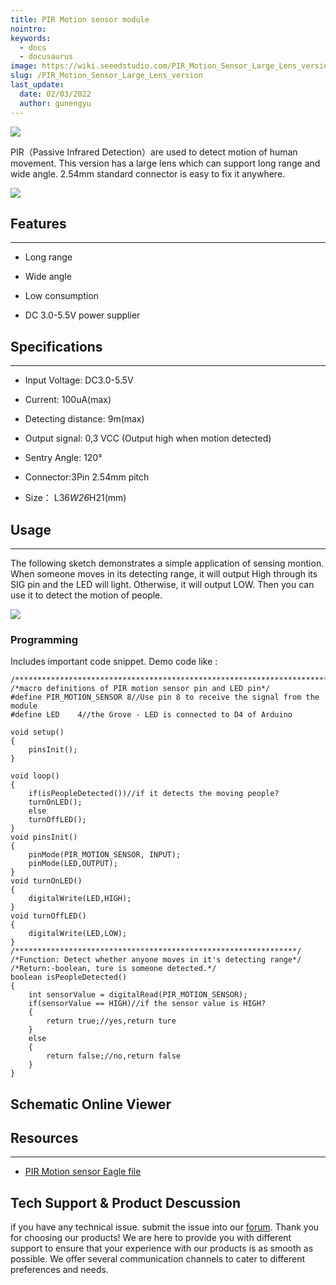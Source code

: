 ```yaml
---
title: PIR Motion sensor module
nointro:
keywords:
  - docs
  - docusaurus
image: https://wiki.seeedstudio.com/PIR_Motion_Sensor_Large_Lens_version/
slug: /PIR_Motion_Sensor_Large_Lens_version
last_update:
  date: 02/03/2022
  author: gunengyu
---
```

![](https://files.seeedstudio.com/wiki/PIR_Motion_sensor_module/img/Pir_motion_sensor_v1.0.jpg)

PIR（Passive Infrared Detection）are used to detect motion of human movement. This version has a large lens which can support long range and wide angle. 2.54mm standard connector is easy to fix it anywhere.

[![](https://files.seeedstudio.com/wiki/Seeed-WiKi/docs/images/300px-Get_One_Now_Banner-ragular.png)](https://www.seeedstudio.com/pir-motion-sensor-module-p-74.html?cPath=84_88&zenid=020999c566d2f31841dc54602b7d02ef)

##   Features
---
*   Long range

*   Wide angle

*   Low consumption

*   DC 3.0-5.5V power supplier

##   Specifications
---
*   Input Voltage: DC3.0-5.5V

*   Current: 100uA(max)

*   Detecting distance: 9m(max)

*   Output signal: 0,3 VCC (Output high when motion detected)

*   Sentry Angle: 120°

*   Connector:3Pin 2.54mm pitch
*   Size： L36*W26*H21(mm)

##   Usage
---
The following sketch demonstrates a simple application of sensing montion. When someone moves in its detecting range, it will output High through its SIG pin and the LED will light. Otherwise, it will output LOW. Then you can use it to detect the motion of people.

![](https://files.seeedstudio.com/wiki/PIR_Motion_sensor_module/img/PIR_motion_sensor_module_connection.JPG)

###   Programming

Includes important code snippet.
Demo code like :
```
/*******************************************************************************/
/*macro definitions of PIR motion sensor pin and LED pin*/
#define PIR_MOTION_SENSOR 8//Use pin 8 to receive the signal from the module
#define LED    4//the Grove - LED is connected to D4 of Arduino

void setup()
{
    pinsInit();
}

void loop()
{
    if(isPeopleDetected())//if it detects the moving people?
    turnOnLED();
    else
    turnOffLED();
}
void pinsInit()
{
    pinMode(PIR_MOTION_SENSOR, INPUT);
    pinMode(LED,OUTPUT);
}
void turnOnLED()
{
    digitalWrite(LED,HIGH);
}
void turnOffLED()
{
    digitalWrite(LED,LOW);
}
/***************************************************************/
/*Function: Detect whether anyone moves in it's detecting range*/
/*Return:-boolean, ture is someone detected.*/
boolean isPeopleDetected()
{
    int sensorValue = digitalRead(PIR_MOTION_SENSOR);
    if(sensorValue == HIGH)//if the sensor value is HIGH?
    {
        return true;//yes,return ture
    }
    else
    {
        return false;//no,return false
    }
}
```


## Schematic Online Viewer

<div className="altium-ecad-viewer" data-project-src="https://files.seeedstudio.com/wiki/PIR_Motion_sensor_module/res/PIR_sensor_v1.0.zip" style={{borderRadius: '0px 0px 4px 4px', height: 500, borderStyle: 'solid', borderWidth: 1, borderColor: 'rgb(241, 241, 241)', overflow: 'hidden', maxWidth: 1280, maxHeight: 700, boxSizing: 'border-box'}}>
</div>



##   Resources
---
- [PIR Motion sensor Eagle file](https://files.seeedstudio.com/wiki/PIR_Motion_sensor_module/res/PIR_sensor_v1.0.zip)

## Tech Support & Product Descussion
 if you have any technical issue.  submit the issue into our [forum](http://forum.seeedstudio.com/). 
Thank you for choosing our products! We are here to provide you with different support to ensure that your experience with our products is as smooth as possible. We offer several communication channels to cater to different preferences and needs.

<div class="button_tech_support_container">
<a href="https://forum.seeedstudio.com/" class="button_forum"></a> 
<a href="https://www.seeedstudio.com/contacts" class="button_email"></a>
</div>

<div class="button_tech_support_container">
<a href="https://discord.gg/eWkprNDMU7" class="button_discord"></a> 
<a href="https://github.com/Seeed-Studio/wiki-documents/discussions/69" class="button_discussion"></a>
</div>